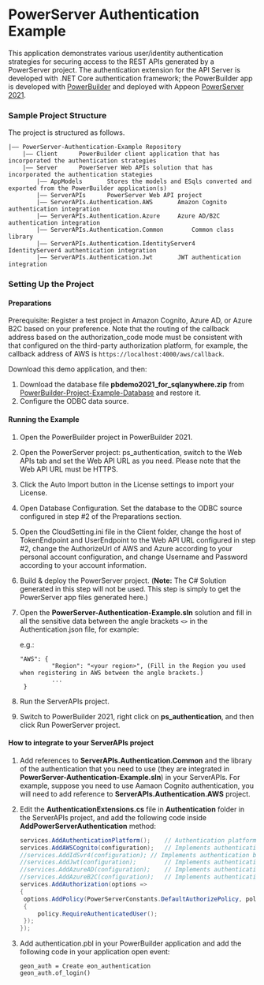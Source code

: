 # PowerServer Authentication Example

This application demonstrates various user/identity authentication strategies for securing access to the REST APIs generated by a PowerServer project. The authentication extension for the API Server is developed with .NET Core authentication framework; the PowerBuilder app is developed with [PowerBuilder](https://www.appeon.com/products/powerbuilder) and deployed with Appeon [PowerServer 2021](https://www.appeon.com/products/powerserver).

### Sample Project Structure

The project is structured as follows.

```
|—— PowerServer-Authentication-Example Repository 
	|—— Client 		PowerBuilder client application that has incorporated the authentication strategies
	|—— Server		PowerServer Web APIs solution that has incorporated the authentication stategies 
		|—— AppModels		Stores the models and ESqls converted and exported from the PowerBuilder application(s)
		|—— ServerAPIs		PowerServer Web API project
		|—— ServerAPIs.Authentication.AWS		Amazon Cognito authentication integration
		|—— ServerAPIs.Authentication.Azure		Azure AD/B2C authentication integration
		|—— ServerAPIs.Authentication.Common		Common class library
		|—— ServerAPIs.Authentication.IdentityServer4		IdentityServer4 authentication integration
		|—— ServerAPIs.Authentication.Jwt		JWT authentication integration
```

### Setting Up the Project

#### Preparations

Prerequisite: Register a test project in Amazon Cognito, Azure AD, or Azure B2C based on your preference. Note that the routing of the callback address based on the authorization_code mode must be consistent with that configured on the third-party authorization platform, for example, the callback address of AWS is `https://localhost:4000/aws/callback`.

Download this demo application, and then:

1. Download the database file <b>pbdemo2021_for_sqlanywhere.zip</b> from [PowerBuilder-Project-Example-Database](https://github.com/Appeon/PowerBuilder-Project-Example-Database) and restore it. 
2. Configure the ODBC data source.

#### Running the Example

1. Open the PowerBuilder project in PowerBuilder 2021.

2. Open the PowerServer project: ps_authentication, switch to the Web APIs tab and set the Web API URL as you need. Please note that the Web API URL must be HTTPS.

3. Click the Auto Import button in the License settings to import your License.

4. Open Database Configuration. Set the database to the ODBC source configured in step #2 of the Preparations section.

5. Open the CloudSetting.ini file in the Client folder, change the host of TokenEndpoint and UserEndpoint to the Web API URL configured in step #2, change the AuthorizeUrl of AWS and Azure according to your personal account configuration, and change Username and Password according to your account information.

6. Build & deploy the PowerServer project. (**Note:** The C# Solution generated in this step will not be used. This step is simply to get the PowerServer app files generated here.) 

7. Open the **PowerServer-Authentication-Example.sln** solution and fill in all the sensitive data between the angle brackets `<>` in the Authentication.json file, for example:

   e.g.:

   ```
   "AWS": {
   	       	"Region": "<your region>", (Fill in the Region you used when registering in AWS between the angle brackets.)
   			...
   	}
   ```

8. Run the ServerAPIs project. 

9. Switch to PowerBuilder 2021, right click on **ps_authentication**, and then click Run PowerServer project.

#### How to integrate to your ServerAPIs project

1. Add references to **ServerAPIs.Authentication.Common** and the library of the authentication that you need to use (they are integrated in **PowerServer-Authentication-Example.sln**) in your ServerAPIs. For example, suppose you need to use Aamaon Cognito authentication, you will need to add reference to **ServerAPIs.Authentication.AWS** project.

2. Edit the **AuthenticationExtensions.cs** file in **Authentication** folder in the ServerAPIs project, and add the following code inside **AddPowerServerAuthentication** method:

   ```c#
   services.AddAuthenticationPlatform();	// Authentication platform service to supporting multiple identity authentication
   services.AddAWSCognito(configuration);	// Implements authentication based on Amazon Cognito
   //services.AddIdSvr4(configuration);	// Implements authentication based on IdentityServer4
   //services.AddJwt(configuration);		// Implements authentication based on IdentityModel JWT
   //services.AddAzureAD(configuration);	// Implements authentication based on Azure AD
   //services.AddAzureB2C(configuration);	// Implements authentication based on Azure B2C
   services.AddAuthorization(options =>
   {
   	options.AddPolicy(PowerServerConstants.DefaultAuthorizePolicy, policy =>
   	{
   		policy.RequireAuthenticatedUser();
   	});
   });
   ```

3. Add authentication.pbl in your PowerBuilder application and add the following code in your application open event:

   ```
   geon_auth = Create eon_authentication
   geon_auth.of_login()
   ```
